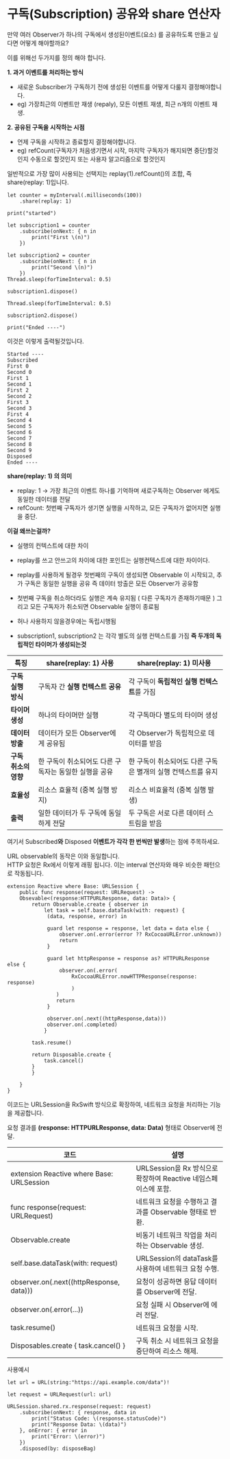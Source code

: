 # 구독(Subscription) 공유와 share 연산자
만약 여러 Observer가 하나의 구독에서 생성된이벤트(요소) 를 공유하도록 만들고 싶다면 어떻게 해야할까요? 

이를 위해선 두가지를 정의 해야 합니다.

**1. 과거 이벤트를 처리하는 방식**
- 새로운 Subscriber가 구독하기 전에 생성된 이벤트를 어떻게 다룰지 결정해야합니다.
- eg) 가장최근의 이벤트만 재생 (repaly), 모든 이벤트 재생, 최근 n개의 이벤트 재생.
  
**2. 공유된 구독을 시작하는 시점**
- 언제 구독을 시작하고 종료할지 결정해야합니다.
-	eg) refCount(구독자가 처음생기면서 시작, 마지막 구독자가 해지되면 중단)할것인지 수동으로 할것인지 또는 사용자 알고리즘으로 할것인지

일반적으로 가장 많이 사용되는 선택지는 replay(1).refCount()의 조합, 즉 share(replay: 1)입니다.

```
let counter = myInterval(.milliseconds(100))
	.share(replay: 1)

print("started")

let subscription1 = counter
	.subscribe(onNext: { n in 
		print("First \(n)")
	})

let subscription2 = counter
	.subscribe(onNext: { n in
		print("Second \(n)")
	})
Thread.sleep(forTimeInterval: 0.5)

subscription1.dispose()

Thread.sleep(forTimeInterval: 0.5)

subscription2.dispose()

print("Ended ----")
```
이것은 이렇게 출력될것입니다.
```
Started ----
Subscribed
First 0
Second 0
First 1
Second 1
First 2
Second 2
First 3
Second 3
First 4
Second 4
Second 5
Second 6
Second 7
Second 8
Second 9
Disposed
Ended ----
```

**share(replay: 1) 의 의미**
- replay: 1 -> 가장 최근의 이벤트 하나를 기억하며 새로구독하는 Observer 에게도 동일한 데이터를 전달
- refCount: 첫번째 구독자가 생기면 실행을 시작하고, 모든 구독자가 없어지면 실행을 중단.

**이걸 왜쓰는걸까?**

- 실행의 컨텍스트에 대한 차이  
- replay를 쓰고 안쓰고의 차이에 대한 포인트는 실행컨텍스트에 대한 차이이다. 

- replay를 사용하게 될경우 첫번째의 구독이 생성되면 Observable 이 시작되고, 추가 구독은 동일한 실행을 공유  즉 데이터 방출은 모든 Observer가 공유함 

- 첫번째 구독을 취소하더라도 실행은 계속 유지됨 ( 다른 구독자가 존재하기때문 ) 그리고 모든 구독자가 취소되면 Observable 실행이 종료됨 

- 허나 사용하지 않을경우에는 독립시행됨 
- subscription1, subscription2 는 각각 별도의 실행 컨텍스트를 가짐 **즉 두개의 독립적인 타이머가 생성되는것**


| **특징**        | share(replay: 1) **사용**        | share(replay: 1) **미사용**           |
| ------------- | ------------------------------ | ---------------------------------- |
| **구독 실행 방식**  | 구독자 간 **실행 컨텍스트 공유**           | 각 구독이 **독립적인 실행 컨텍스트**를 가짐         |
| **타이머 생성**    | 하나의 타이머만 실행                    | 각 구독마다 별도의 타이머 생성                  |
| **데이터 방출**    | 데이터가 모든 Observer에게 공유됨         | 각 Observer가 독립적으로 데이터를 받음          |
| **구독 취소의 영향** | 한 구독이 취소되어도 다른 구독자는 동일한 실행을 공유 | 한 구독이 취소되어도 다른 구독은 별개의 실행 컨텍스트를 유지 |
| **효율성**       | 리소스 효율적 (중복 실행 방지)             | 리소스 비효율적 (중복 실행 발생)                |
| **출력**        | 일한 데이터가 두 구독에 동일하게 전달          | 두 구독은 서로 다른 데이터 스트림을 받음            |



여기서 Subscribed**와** Disposed **이벤트가 각각 한 번씩만 발생**하는 점에 주목하세요.

URL observable의 동작은 이와 동일합니다.  
HTTP 요청은 Rx에서 이렇게 래핑 됩니다. 이는 interval 연산자와 매우 비슷한 패턴으로 작동됩니다.

```
extension Reactive where Base: URLSession {
	public func response(request: URLRequest) -> 
	Obsevable<(response:HTTPURLResponse, data: Data)> {
		return Observable.create { observer in 
			let task = self.base.dataTask(with: request) {
			 (data, response, error) in 
			 
			 guard let response = response, let data = data else {
				 observer.on(.error(error ?? RxCocoaURLError.unknown))
				 return
			 }
			 
			 guard let httpResponse = response as? HTTPURLResponse else {
				 observer.on(.error(
					 RxCocoaURLError.nowHTTPResponse(response: response)
					 )
				)
				return
			 }
			 
			 observer.on(.next((httpResponse,data)))
			 observer.on(.completed)
			}
		
		task.resume()
		
		return Disposable.create {
			task.cancel()
		}
		}
	
	}
}
```

이코드는 URLSession을 RxSwift 방식으로 확장하여, 네트워크 요청을 처리하는 기능을 제공합니다.

요청 결과를 **(response: HTTPURLResponse, data: Data)** 형태로 Observer에 전달.


| **코드**                                    | **설명**                                        |
| ----------------------------------------- | --------------------------------------------- |
| extension Reactive where Base: URLSession | URLSession을 Rx 방식으로 확장하여 Reactive 네임스페이스에 포함. |
| func response(request: URLRequest)        | 네트워크 요청을 수행하고 결과를 Observable 형태로 반환.          |
| Observable.create                         | 비동기 네트워크 작업을 처리하는 Observable 생성.              |
| self.base.dataTask(with: request)         | URLSession의 dataTask를 사용하여 네트워크 요청 수행.        |
| observer.on(.next((httpResponse, data)))  | 요청이 성공하면 응답 데이터를 Observer에 전달.                |
| observer.on(.error(...))                  | 요청 실패 시 Observer에 에러 전달.                      |
| task.resume()                             | 네트워크 요청을 시작.                                  |
| Disposables.create { task.cancel() }      | 구독 취소 시 네트워크 요청을 중단하여 리소스 해제.                 |


사용예시
```
let url = URL(string:"https://api.example.com/data")!

let request = URLRequest(url: url)

URLSession.shared.rx.response(request: request)
	.subscribe(onNext: { response, data in 
		print("Status Code: \(response.statusCode)")
        print("Response Data: \(data)")
    }, onError: { error in
        print("Error: \(error)")
    })
    .disposed(by: disposeBag)
```











